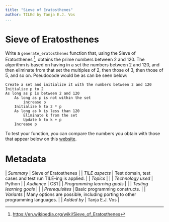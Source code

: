 ```yaml
---
title: "Sieve of Eratosthenes"
author: TILEd by Tanja E.J. Vos
...
```


# Sieve of Eratosthenes

Write a `generate_eratosthenes` function that, using the Sieve of
Eratosthenes [^4], obtains the prime numbers between 2 and 120. The
algorithm is based on having in a set the numbers between 2 and 120,
and then eliminate from that set the multiples of 2, then those of
3, then those of 5, and so on. Pseudocode would be as can be seen
below:

    Create a set and initialize it with the numbers between 2 and 120
    Initialize p to 2
    As long as p is between 2 and 120
        As long as p is not within the set
            increase p
        Initialize k to 2 * p
        As long as k is less than 120
            Eliminate k from the set
            Update k to k + p
        Increase p

To test your function, you can compare the numbers you obtain with
those that appear below on this [website](https://www.transum.org/Software/Sieve_of_Eratosthenes/).

# Metadata

| *Summary*                     | Sieve of Eratosthenes |
| *TILE aspects*                | Test domain, test cases and test run TILE-ing is applied. |
| *Topics*                      |  |
| *Technology used*             | Python |
| *Audience*                    | CS1 |
| *Programming learning goals*  |  |
| *Testing learning goals*      |  |
| *Prerequisites*               | Basic programming constructs. |
| *Variants*                    | Many options are possible, including porting to other programming languages. | 
| *Added by*                    | Tanja E.J. Vos |   

[^4]: <https://en.wikipedia.org/wiki/Sieve_of_Eratosthenes>